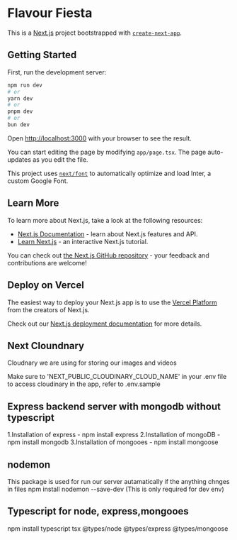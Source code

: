 # Flavour Fiesta

This is a [Next.js](https://nextjs.org/) project bootstrapped with [`create-next-app`](https://github.com/vercel/next.js/tree/canary/packages/create-next-app).

## Getting Started

First, run the development server:

```bash
npm run dev
# or
yarn dev
# or
pnpm dev
# or
bun dev
```

Open [http://localhost:3000](http://localhost:3000) with your browser to see the result.

You can start editing the page by modifying `app/page.tsx`. The page auto-updates as you edit the file.

This project uses [`next/font`](https://nextjs.org/docs/basic-features/font-optimization) to automatically optimize and load Inter, a custom Google Font.

## Learn More

To learn more about Next.js, take a look at the following resources:

- [Next.js Documentation](https://nextjs.org/docs) - learn about Next.js features and API.
- [Learn Next.js](https://nextjs.org/learn) - an interactive Next.js tutorial.

You can check out [the Next.js GitHub repository](https://github.com/vercel/next.js/) - your feedback and contributions are welcome!

## Deploy on Vercel

The easiest way to deploy your Next.js app is to use the [Vercel Platform](https://vercel.com/new?utm_medium=default-template&filter=next.js&utm_source=create-next-app&utm_campaign=create-next-app-readme) from the creators of Next.js.

Check out our [Next.js deployment documentation](https://nextjs.org/docs/deployment) for more details.

## Next Cloundnary

Cloudnary we are using for storing our images and videos

Make sure to 'NEXT_PUBLIC_CLOUDINARY_CLOUD_NAME' in your .env file to access cloudinary in the app, refer to .env.sample

## Express backend server with mongodb without typescript

1.Installation of express - npm install express
2.Installation of mongoDB - npm install mongodb
3.Installation of mongooes - npm install mongoose

## nodemon

This package is used for run our server autamatically if the anything chnges in files
npm install nodemon --save-dev (This is only required for dev env)

## Typescript for node, express,mongooes

npm install typescript tsx @types/node @types/express @types/mongoose
